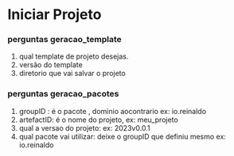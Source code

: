 # Iniciar Projeto

### perguntas geracao_template
1. qual template de projeto desejas.
2. versão do template
3. diretorio que vai salvar o projeto

### perguntas geracao_pacotes
1. groupID : é o pacote , dominio aocontrario ex: io.reinaldo
2. artefactID: é o nome do projeto, ex: meu_projeto
3. qual a versao do projeto: ex: 2023v0.0.1
4. qual pacote vai utilizar: deixe o groupID que definiu mesmo ex: io.reinaldo




